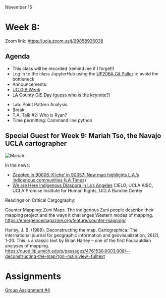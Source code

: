November 15
# Week 8: 

Zoom link: https://ucla.zoom.us/j/99858936038

## Agenda
*   This class will be recorded (remind me if I forget!)
*   Log in to the class JupyterHub using the [UP206A Git Puller](https://jupyter.idre.ucla.edu/hub/user-redirect/git-pull?repo=https%3A%2F%2Fgithub.com%2Fyohman%2F21F-UP206A&urlpath=lab%2Ftree%2F21F-UP206A%2F&branch=master) to avoid the bottleneck
*   Announcements:
  *  [UC GIS Week](https://uc-gis-ucop.hub.arcgis.com/pages/uc-gis-week-2021)
  *  [LA County GIS Day (guess who is the keynote?)](https://gis-day-lacounty.hub.arcgis.com/)
- Lab: Point Pattern Analysis
- Break
- T.A. Talk #2: Who is Ryan?
- Time permitting: Command line python

## Special Guest for Week 9: Mariah Tso, the Navajo UCLA cartographer
![Mariah](https://milliondollarhoods.pre.ss.ucla.edu/wp-content/uploads/sites/96/2019/10/Mtso_photo-845x684.jpg) 

In the news:
- [Zapotec in 90006, K’iche’ in 90057: New map highlights L.A.’s Indigenous communities (LA Times)](https://www.latimes.com/california/story/2021-07-07/la-me-indigenous-map-los-angeles)
- [We are Here Indigenous Diaspora in Los Angeles](https://storymaps.arcgis.com/stories/618560a29f2a402faa2f5dd9ded0cc65) 
CIELO, UCLA AISC, UCLA Promise Institute for Human Rights, UCLA Bunche Center

Readings on Critical Cargography:

Counter Mapping: Zuni Maps. The indigenous Zuni people describe their mapping project and the ways it challenges Western modes of mapping.
https://emergencemagazine.org/feature/counter-mapping/  

Harley, J. B. (1989). Deconstructing the map. Cartographica: The international journal for geographic information and geovisualization, 26(2), 1-20. This is a classic text by Brian Harley – one of the first Foucauldian analyses of mapping.
https://quod.lib.umich.edu/p/passages/4761530.0003.008/--deconstructing-the-map?rgn=main;view=fulltext

# Assignments

[Group Assignment #4](https://github.com/yohman/21F-UP206A/blob/master/Group%20Assignments/GroupAssignment4.md)
